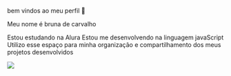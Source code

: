bem vindos ao meu perfil 🖤  

Meu nome é bruna de carvalho 

Estou estudando na Alura 
Estou me desenvolvendo na linguagem javaScript
Utilizo esse espaço para minha organização e compartilhamento dos meus projetos desenvolvidos 




![](https://media.tenor.com/olr0tUuWI7gAAAAi/cuh-cat.gif)
